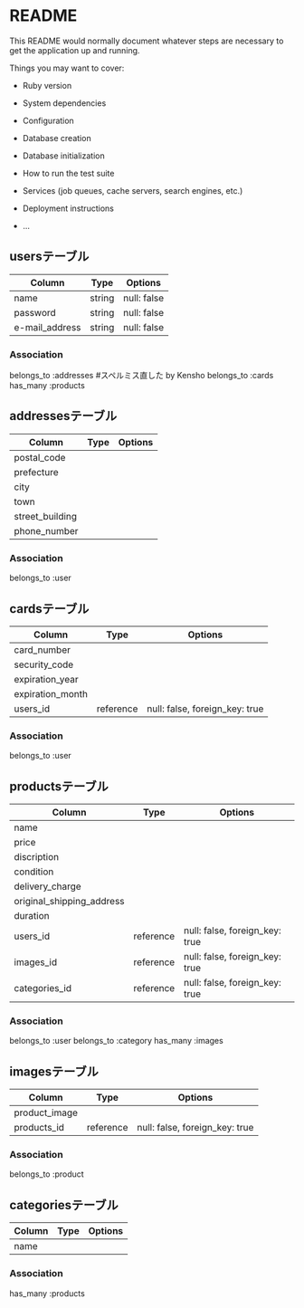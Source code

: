 # README

This README would normally document whatever steps are necessary to get the
application up and running.

Things you may want to cover:

* Ruby version

* System dependencies

* Configuration

* Database creation

* Database initialization

* How to run the test suite

* Services (job queues, cache servers, search engines, etc.)

* Deployment instructions

* ...

## usersテーブル
|Column|Type|Options|
|------|----|-------|
|name|string|null: false|
|password|string|null: false|
|e-mail_address|string|null: false|
### Association
belongs_to :addresses #スペルミス直した by Kensho
belongs_to :cards
has_many :products

## addressesテーブル
|Column|Type|Options|
|------|----|-------|
|postal_code||
|prefecture||
|city||
|town||
|street_building||
|phone_number||
### Association
belongs_to :user

## cardsテーブル
|Column|Type|Options|
|------|----|-------|
|card_number||
|security_code||
|expiration_year||
|expiration_month||
|users_id|reference|null: false, foreign_key: true|
### Association
belongs_to :user

## productsテーブル
|Column|Type|Options|
|------|----|-------|
|name|||
|price||
|discription||
|condition||
|delivery_charge||
|original_shipping_address||
|duration||
|users_id|reference|null: false, foreign_key: true|
|images_id|reference|null: false, foreign_key: true|
|categories_id|reference|null: false, foreign_key: true|
### Association
belongs_to :user
belongs_to :category
has_many :images

## imagesテーブル
|Column|Type|Options|
|------|----|-------|
|product_image||
|products_id|reference|null: false, foreign_key: true|
### Association
belongs_to :product

## categoriesテーブル
|Column|Type|Options|
|------|----|-------|
|name||
### Association
has_many :products
